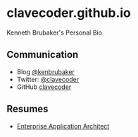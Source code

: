 # clavecoder.github.io

Kenneth Brubaker's Personal Bio

## Communication

- Blog [@kenbrubaker](https://medium.com/@kenbrubaker)
- Twitter: [@clavecoder](https://twitter.com/clavecoder)
- GitHub [clavecoder](https://github.com/clavecoder)

## Resumes

- [Enterprise Application Architect](./resume/KENBRUBAKER.md)
